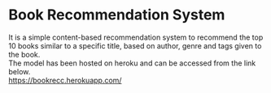 # Book Recommendation System

It is a simple content-based recommendation system to recommend the top 10 books similar to a specific title, based on author, genre and tags given to the book.<br />
The model has been hosted on heroku and can be accessed from the link below.<br />
https://bookrecc.herokuapp.com/
